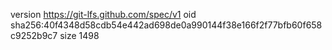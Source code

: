 version https://git-lfs.github.com/spec/v1
oid sha256:40f4348d58cdb54e442ad698de0a990144f38e166f2f77bfb60f658c9252b9c7
size 1498
